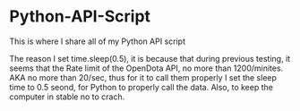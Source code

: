 # Python-API-Script
This is where I share all of my Python API script

The reason I set time.sleep(0.5), it is because that during previous testing, it seems that the Rate limit of the OpenDota API, no more than 1200/minites.
AKA no more than 20/sec, thus for it to call them properly I set the sleep time to 0.5 seond, for Python to properly call the data.
Also, to keep the computer in stable no to crach.




